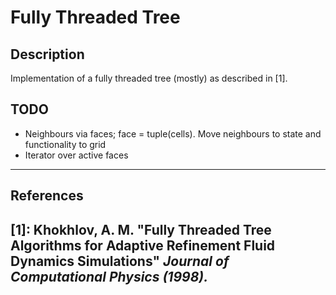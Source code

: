 # Fully Threaded Tree

## Description
Implementation of a fully threaded tree (mostly) as described in [1].

## TODO
- Neighbours via faces; face = tuple(cells). Move neighbours to state and functionality to grid
- Iterator over active faces


---
## References
[1]: Khokhlov, A. M. "Fully Threaded Tree Algorithms for Adaptive Refinement Fluid Dynamics Simulations" *Journal of Computational Physics (1998).*
---
